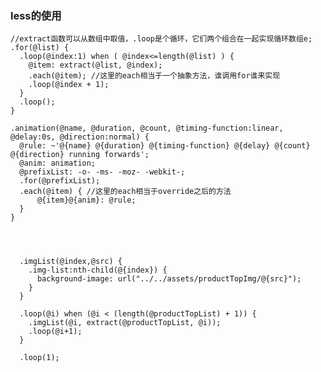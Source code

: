 ### less的使用
    //extract函数可以从数组中取值，.loop是个循环，它们两个组合在一起实现循环数组e;
    .for(@list) {
      .loop(@index:1) when ( @index<=length(@list) ) {
        @item: extract(@list, @index);
        .each(@item); //这里的each相当于一个抽象方法，谁调用for谁来实现
        .loop(@index + 1);
      }
      .loop();
    }

    .animation(@name, @duration, @count, @timing-function:linear, @delay:0s, @direction:normal) {
      @rule: ~'@{name} @{duration} @{timing-function} @{delay} @{count} @{direction} running forwards';
      @anim: animation;
      @prefixList: -o- -ms- -moz- -webkit-;
      .for(@prefixList);
      .each(@item) { //这里的each相当于override之后的方法
          @{item}@{anim}: @rule;
      }
    }




      .imgList(@index,@src) {
        .img-list:nth-child(@{index}) {
          background-image: url("../../assets/productTopImg/@{src}");
        }
      }

      .loop(@i) when (@i < (length(@productTopList) + 1)) {
        .imgList(@i, extract(@productTopList, @i));
        .loop(@i+1);
      }

      .loop(1);